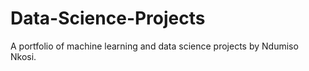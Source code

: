 # Data-Science-Projects
A portfolio of machine learning and data science projects by Ndumiso Nkosi.
